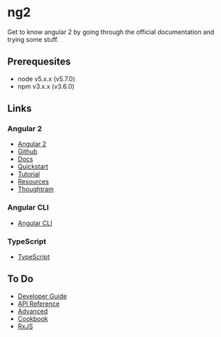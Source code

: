 # ng2
Get to know angular 2 by going through the official documentation and trying some stuff.

## Prerequesites
- node v5.x.x (v5.7.0)
- npm v3.x.x (v3.6.0)

## Links
### Angular 2
- [Angular 2](https://angular.io)
- [Github](https://github.com/angular/angular)
- [Docs](https://angular.io/docs/ts/latest/)
- [Quickstart](https://angular.io/docs/ts/latest/quickstart.html)
- [Tutorial](https://angular.io/docs/ts/latest/tutorial/)
- [Resources](https://angular.io/resources/)
- [Thoughtram](http://blog.thoughtram.io/)

### Angular CLI
- [Angular CLI](https://cli.angular.io/)

### TypeScript
- [TypeScript](https://www.typescriptlang.org/)

## To Do
- [Developer Guide](https://angular.io/docs/ts/latest/guide/)
- [API Reference](https://angular.io/docs/ts/latest/api/)
- [Advanced](https://angular.io/docs/ts/latest/guide/ngmodule.html)
- [Cookbook](https://angular.io/docs/ts/latest/cookbook/)
- [RxJS](http://reactivex.io/rxjs/)